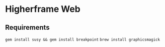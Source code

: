 # Higherframe Web

## Requirements
`gem install susy && gem install breakpoint`
`brew install graphicsmagick`
